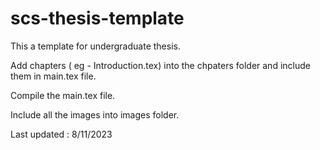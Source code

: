 # scs-thesis-template

This a template for undergraduate thesis.

Add chapters ( eg - Introduction.tex) into the chpaters folder and  include them in main.tex file. 

Compile the main.tex file.

Include all the images into images folder. 

Last updated : 8/11/2023